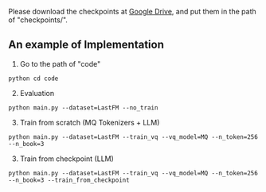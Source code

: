 Please download the checkpoints at [Google Drive](https://drive.google.com/drive/folders/12OFUuX7a5v7khx_MZiel04N0x5prkdGy?usp=drive_link), and put them in the path of "checkpoints/".

## An example of Implementation

1. Go to the path of "code"
```
python cd code
```

2. Evaluation
```
python main.py --dataset=LastFM --no_train
```

3. Train from scratch (MQ Tokenizers + LLM)
```
python main.py --dataset=LastFM --train_vq --vq_model=MQ --n_token=256 --n_book=3
```

3. Train from checkpoint (LLM)
```
python main.py --dataset=LastFM --train_vq --vq_model=MQ --n_token=256 --n_book=3 --train_from_checkpoint
```
